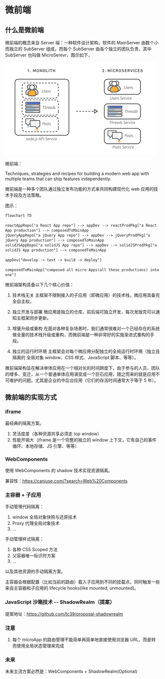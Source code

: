 # 微前端

## 什么是微前端

微前端的概念来自 Server 端：一种软件设计架构，软件的 MainServer 由数个小而独立的 SubServer 组成，而每个 SubServer 由各个独立的团队负责，其中 SubServer 也叫做 MicroSerevr，图示如下，

![image](./imgs/1.png)

微前端：

Techniques, strategies and recipes for building a modern web app with multiple teams that can ship features independently.

微前端是一种多个团队通过独立发布功能的方式来共同构建现代化 web 应用的技术手段及方法策略。

图示：

```mermaid
flowchart TD

reactAppRepo["a React App repo"] --> appDev --> reactProdPkg["a React App production"] --> composedToMainApp
jQueryAppRepo["a jQuery App repo"] --> appDev --> jQueryProdPkg["a jQuery App production"] --> composedToMainApp
solidJSAppRepo["a solidJS App repo"] --> appDev --> solidJSProdPkg["a solidJS App production"] --> composedToMainApp

appDev["develop -> test -> build -> deploy"]

composedToMainApp["composed all micro Apps(all these productions) into one"]

```

微前端架构具备以下几个核心价值：

1. 技术栈无关
   主框架不限制接入的子应用（即微应用）的技术栈，微应用具备完全自主权。

2. 独立开发与部署
   微应用是独立的仓库，前后端可独立开发，每次发版完可以通知主框架同步更新。

3. 增量升级或重构
   在面对各种复杂场景时，我们通常很难对一个已经存在的系统做全量的技术栈升级或重构，而微前端是一种非常好的实施渐进式重构的手段。

4. 独立的运行时环境
   主框架会对每个微应用分配独立的全局运行时环境（独立且隔离的 全局对象 window、CSS 样式、JavaScript 脚本、等等）。

微前端架构旨在解决单体应用在一个相对长的时间跨度下，由于参与的人员、团队的增多、变迁，从一个普通单体应用演变成一个巨石应用，随之而来的就是应用不可维护的问题。尤其是企业的中后台应用（它们的存活时间通常大于等于 5 年）。

## 微前端的实现方式

### iframe

最经典的隔离方案。

1. 灵活度差（各种资源共享必须走 top window）
2. 性能开销大（iframe 是一个完整的独立的 window 上下文，它有自己的事件循环、本地存储、JS 引擎、等等）

### WebComponents

使用 WebComponents 的 shadow 技术实现资源隔离。

兼容性：https://caniuse.com/?search=Web%20Components

### 主容器 + 子应用

手动管理代码隔离：

1. window 全局对象快照与还原技术
2. Proxy 代理全局对象技术
3. ...

手动管理样式隔离：

1. 各种 CSS Scoped 方法
2. 父容器唯一标识符方案
3. ...

以及其他资源的手动隔离方案。

主容器会根据配置（比如当前的路由）载入子应用到不同的挂载点，同时触发一些来自主容器和子应用的 lifecycle hooks(like mounted, unmounted)。

### JavaScript 沙箱技术 -- ShadowRealm（提案）

提案地址：https://github.com/tc39/proposal-shadowrealm

### 注意

1. 每个 microApp 的路由管理不能简单再简单地直接使用浏览器 URL，而是转而使用全局状态管理来完成

### 未来

未来主流方案必然是：WebComponents + ShadowRealm(Optional)
